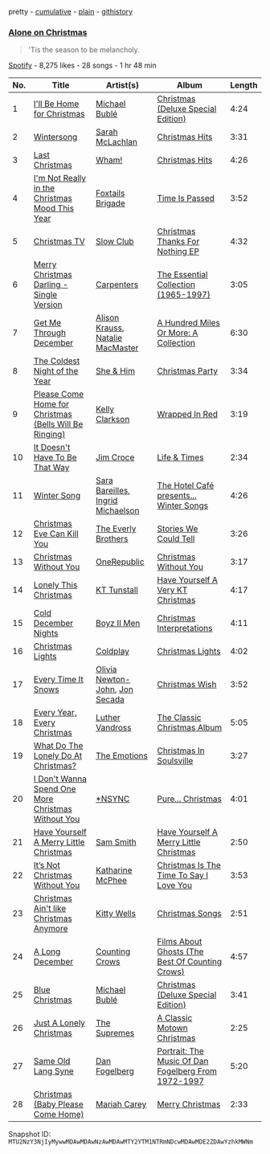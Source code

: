 pretty - [cumulative](/playlists/cumulative/37i9dQZF1DXbgPVq1ydgmS.md) - [plain](/playlists/plain/37i9dQZF1DXbgPVq1ydgmS) - [githistory](https://github.githistory.xyz/mackorone/spotify-playlist-archive/blob/main/playlists/plain/37i9dQZF1DXbgPVq1ydgmS)

### [Alone on Christmas](https://open.spotify.com/playlist/37i9dQZF1DXbgPVq1ydgmS)

> 'Tis the season to be melancholy.

[Spotify](https://open.spotify.com/user/spotify) - 8,275 likes - 28 songs - 1 hr 48 min

| No. | Title | Artist(s) | Album | Length |
|---|---|---|---|---|
| 1 | [I'll Be Home for Christmas](https://open.spotify.com/track/0EJGgmA2uxiasDM5DmDKL1) | [Michael Bublé](https://open.spotify.com/artist/1GxkXlMwML1oSg5eLPiAz3) | [Christmas \(Deluxe Special Edition\)](https://open.spotify.com/album/7uVimUILdzSZG4KKKWToq0) | 4:24 |
| 2 | [Wintersong](https://open.spotify.com/track/3KBh7JAfMwMhQ7OeDd8MSX) | [Sarah McLachlan](https://open.spotify.com/artist/4NgNsOXSwIzXlUIJcpnNUp) | [Christmas Hits](https://open.spotify.com/album/6Mtye5lhYh1JtHenUkIsH6) | 3:31 |
| 3 | [Last Christmas](https://open.spotify.com/track/0QPYn15U8IQHKcH2LDfrek) | [Wham!](https://open.spotify.com/artist/5lpH0xAS4fVfLkACg9DAuM) | [Christmas Hits](https://open.spotify.com/album/6Mtye5lhYh1JtHenUkIsH6) | 4:26 |
| 4 | [I'm Not Really in the Christmas Mood This Year](https://open.spotify.com/track/1erwt70Knt2Rcl3V3xuDNC) | [Foxtails Brigade](https://open.spotify.com/artist/6VNIsExpc6Sklt3ZWNXVtJ) | [Time Is Passed](https://open.spotify.com/album/42zpwqhjCUHcaOVP6nuG8m) | 3:52 |
| 5 | [Christmas TV](https://open.spotify.com/track/3rY8Jrj9Kl1hOxQEy3q0KL) | [Slow Club](https://open.spotify.com/artist/75Kh0eqgzo9f43Dan1JzSV) | [Christmas Thanks For Nothing EP](https://open.spotify.com/album/5bQr6FKJIFGrUT8gduh3ue) | 4:32 |
| 6 | [Merry Christmas Darling \- Single Version](https://open.spotify.com/track/7nxvcuBjqp1F2Jxqvtyx7H) | [Carpenters](https://open.spotify.com/artist/1eEfMU2AhEo7XnKgL7c304) | [The Essential Collection \(1965\-1997\)](https://open.spotify.com/album/6QMgqNXQkj8gbZzIRIHR8W) | 3:05 |
| 7 | [Get Me Through December](https://open.spotify.com/track/70emYpaRMLv68qc85Zz6H3) | [Alison Krauss](https://open.spotify.com/artist/5J6L7N6B4nI1M5cwa29mQG), [Natalie MacMaster](https://open.spotify.com/artist/4ybzO54FX2pbiKx209CB0t) | [A Hundred Miles Or More: A Collection](https://open.spotify.com/album/2dE7kEc4OJzVRYiqt5E2pW) | 6:30 |
| 8 | [The Coldest Night of the Year](https://open.spotify.com/track/4G1riMW9K3O9nI49UawBIX) | [She & Him](https://open.spotify.com/artist/3CIRif6ZAedT7kZSPvj2A4) | [Christmas Party](https://open.spotify.com/album/4s3vR4B3qPc9U5Gs1NPxLR) | 3:34 |
| 9 | [Please Come Home for Christmas \(Bells Will Be Ringing\)](https://open.spotify.com/track/42X0uRpzqXXHJzX0mzThGL) | [Kelly Clarkson](https://open.spotify.com/artist/3BmGtnKgCSGYIUhmivXKWX) | [Wrapped In Red](https://open.spotify.com/album/0t70lpfTyHEv0uuq21fhdZ) | 3:19 |
| 10 | [It Doesn't Have To Be That Way](https://open.spotify.com/track/2tYNY7zPBmB7XmXBbc8yJy) | [Jim Croce](https://open.spotify.com/artist/1R6Hx1tJ2VOUyodEpC12xM) | [Life & Times](https://open.spotify.com/album/5EgWobILhHiYIpMOt8qkPb) | 2:34 |
| 11 | [Winter Song](https://open.spotify.com/track/1KDkSCXJIR4CJaVUK9qP7O) | [Sara Bareilles](https://open.spotify.com/artist/2Sqr0DXoaYABbjBo9HaMkM), [Ingrid Michaelson](https://open.spotify.com/artist/2vm8GdHyrJh2O2MfbQFYG0) | [The Hotel Café presents..\. Winter Songs](https://open.spotify.com/album/4fhTdBtyYkBi1pJpfSLRad) | 4:26 |
| 12 | [Christmas Eve Can Kill You](https://open.spotify.com/track/6siVeocuKKnuynQK4PV7AE) | [The Everly Brothers](https://open.spotify.com/artist/4ACplpEqD6JIVgKrafauzs) | [Stories We Could Tell](https://open.spotify.com/album/5ucnCsHTkWKXCcCjrSEdw0) | 3:26 |
| 13 | [Christmas Without You](https://open.spotify.com/track/4gWpUjTbcwASiRVkJM319B) | [OneRepublic](https://open.spotify.com/artist/5Pwc4xIPtQLFEnJriah9YJ) | [Christmas Without You](https://open.spotify.com/album/0a0KVX4qdIea6J0JdVHc6J) | 3:17 |
| 14 | [Lonely This Christmas](https://open.spotify.com/track/3CIvynowLFibpsDYR52OZ7) | [KT Tunstall](https://open.spotify.com/artist/5zzrJD2jXrE9dZ1AklRFcL) | [Have Yourself A Very KT Christmas](https://open.spotify.com/album/0SQB2ET4MjidXbuPyNqpEd) | 4:17 |
| 15 | [Cold December Nights](https://open.spotify.com/track/5YD2z1KMfT3UihBJN0by39) | [Boyz II Men](https://open.spotify.com/artist/6O74knDqdv3XaWtkII7Xjp) | [Christmas Interpretations](https://open.spotify.com/album/16LQRRb5ha3lxAwfZneVlq) | 4:11 |
| 16 | [Christmas Lights](https://open.spotify.com/track/4fzyvSu73BhGvi96p2zwjL) | [Coldplay](https://open.spotify.com/artist/4gzpq5DPGxSnKTe4SA8HAU) | [Christmas Lights](https://open.spotify.com/album/06CvxUVwS8h2aJYcCtApgy) | 4:02 |
| 17 | [Every Time It Snows](https://open.spotify.com/track/2n4eizAr2bnAinEUR0DrFm) | [Olivia Newton\-John](https://open.spotify.com/artist/4BoRxUdrcgbbq1rxJvvhg9), [Jon Secada](https://open.spotify.com/artist/10n1KB2sjTrGdyuC83y8jW) | [Christmas Wish](https://open.spotify.com/album/2jTzkSMzKDEzU6iMuTQ48s) | 3:52 |
| 18 | [Every Year, Every Christmas](https://open.spotify.com/track/1NPGiRG86PFwXzwrYZRa2a) | [Luther Vandross](https://open.spotify.com/artist/19y5MFBH7gohEdGwKM7QsP) | [The Classic Christmas Album](https://open.spotify.com/album/3kcs7Sy2LOxHuQpEbraEo5) | 5:05 |
| 19 | [What Do The Lonely Do At Christmas?](https://open.spotify.com/track/78yD3lSwoeA0NAvKNSyLdC) | [The Emotions](https://open.spotify.com/artist/64CuUOOirKmdAYLQSfaOyr) | [Christmas In Soulsville](https://open.spotify.com/album/00OBaIgdYLlBLRNWng5Sjq) | 3:27 |
| 20 | [I Don't Wanna Spend One More Christmas Without You](https://open.spotify.com/track/5Kbd1qQPtaNpmtWUoOU9VV) | [\*NSYNC](https://open.spotify.com/artist/6Ff53KvcvAj5U7Z1vojB5o) | [Pure..\. Christmas](https://open.spotify.com/album/3zTUnGeuX4PVvYAfNZlgkr) | 4:01 |
| 21 | [Have Yourself A Merry Little Christmas](https://open.spotify.com/track/7Hz6LLOVxrojLPIHJJ1S0E) | [Sam Smith](https://open.spotify.com/artist/2wY79sveU1sp5g7SokKOiI) | [Have Yourself A Merry Little Christmas](https://open.spotify.com/album/6aT8FGBTfyAhIDQ0IDaebz) | 2:50 |
| 22 | [It’s Not Christmas Without You](https://open.spotify.com/track/5Tw3hk9eyKLJQHuVjqK6zO) | [Katharine McPhee](https://open.spotify.com/artist/5oWOx0BBDSMoFB8JDrjQre) | [Christmas Is The Time To Say I Love You](https://open.spotify.com/album/6xk8LgSpBF7n0CAhc1S82p) | 3:53 |
| 23 | [Christmas Ain't like Christmas Anymore](https://open.spotify.com/track/4nRWjWjiytZGCKxVIiJAqD) | [Kitty Wells](https://open.spotify.com/artist/4fxdqujwhb2NIQyr7qnnPX) | [Christmas Songs](https://open.spotify.com/album/4XMWdNscE9jXdgGJef0KDH) | 2:51 |
| 24 | [A Long December](https://open.spotify.com/track/5V8518q2DbhoGDlI3qW1Be) | [Counting Crows](https://open.spotify.com/artist/0vEsuISMWAKNctLlUAhSZC) | [Films About Ghosts \(The Best Of Counting Crows\)](https://open.spotify.com/album/7FJlveNFRrWYiD6xWGPHSb) | 4:57 |
| 25 | [Blue Christmas](https://open.spotify.com/track/0QUxMKYur7kAtauLnmyBCc) | [Michael Bublé](https://open.spotify.com/artist/1GxkXlMwML1oSg5eLPiAz3) | [Christmas \(Deluxe Special Edition\)](https://open.spotify.com/album/7uVimUILdzSZG4KKKWToq0) | 3:41 |
| 26 | [Just A Lonely Christmas](https://open.spotify.com/track/7Jw1oHkY6CnA25C9we9rXY) | [The Supremes](https://open.spotify.com/artist/57bUPid8xztkieZfS7OlEV) | [A Classic Motown Christmas](https://open.spotify.com/album/0laHjSQdV1SL7bGFHkhvtd) | 2:25 |
| 27 | [Same Old Lang Syne](https://open.spotify.com/track/4Vl4sf0EljY8GxAyjqJD6p) | [Dan Fogelberg](https://open.spotify.com/artist/0cA5Tg15TwARIRZeiNT1RO) | [Portrait: The Music Of Dan Fogelberg From 1972\-1997](https://open.spotify.com/album/3xzrUc5WHC8dv9UmiUWxH1) | 5:20 |
| 28 | [Christmas \(Baby Please Come Home\)](https://open.spotify.com/track/3PIDciSFdrQxSQSihim3hN) | [Mariah Carey](https://open.spotify.com/artist/4iHNK0tOyZPYnBU7nGAgpQ) | [Merry Christmas](https://open.spotify.com/album/61ulfFSmmxMhc2wCdmdMkN) | 2:33 |

Snapshot ID: `MTU2NzY3NjIyMywwMDAwMDAwNzAwMDAwMTY2YTM1NTRmNDcwMDAwMDE2ZDAwYzhkMWNm`
